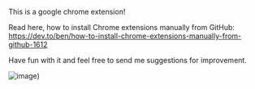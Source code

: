 This is a google chrome extension!

Read here, how to install Chrome extensions manually from GitHub: https://dev.to/ben/how-to-install-chrome-extensions-manually-from-github-1612

Have fun with it and feel free to send me suggestions for improvement.

![image]([https://linksmithy.com/linkedin/ededede.jpg]))
